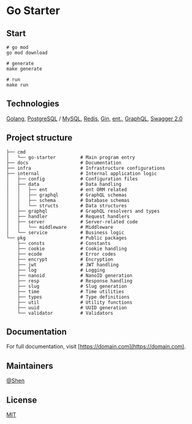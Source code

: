 # Go Starter

## Start

```shell
# go mod
go mod download

# generate
make generate

# run
make run
```

## Technologies

[Golang](https://go.dev), [PostgreSQL](https://www.postgresql.org) / [MySQL](https://www.mysql.com), [Redis](https://github.com/go-redis/redis), [Gin](https://github.com/gin-gonic/gin), [ent.](https://entgo.io), [GraphQL](https://graphql.org), [Swagger 2.0](https://github.com/swaggo/gin-swagger)

## Project structure

```plaintext
├── cmd
│   └── go-starter         # Main program entry
├── docs                   # Documentation
├── infra                  # Infrastructure configurations
├── internal               # Internal application logic
│   ├── config             # Configuration files
│   ├── data               # Data handling
│   │   ├── ent            # ent ORM related
│   │   ├── graphql        # GraphQL schemas
│   │   ├── schema         # Database schemas
│   │   └── structs        # Data structures
│   ├── graphql            # GraphQL resolvers and types
│   ├── handler            # Request handlers
│   ├── server             # Server-related code
│   │   └── middleware     # Middleware
│   └── service            # Business logic
└── pkg                    # Public packages
    ├── consts             # Constants
    ├── cookie             # Cookie handling
    ├── ecode              # Error codes
    ├── encrypt            # Encryption
    ├── jwt                # JWT handling
    ├── log                # Logging
    ├── nanoid             # NanoID generation
    ├── resp               # Response handling
    ├── slug               # Slug generation
    ├── time               # Time utilities
    ├── types              # Type definitions
    ├── util               # Utility functions
    ├── uuid               # UUID generation
    └── validator          # Validators
```

## Documentation

For full documentation, visit [https://domain.com](https://domain.com).

## Maintainers

[@Shen](https://github.com/haiyon)

## License

[MIT](LICENSE)
